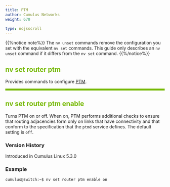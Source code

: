 ```yaml
---
title: PTM
author: Cumulus Networks
weight: 670

type: nojsscroll
---
```

<style>
h { color: RGB(118,185,0)}
</style>
{{%notice note%}}
The `nv unset` commands remove the configuration you set with the equivalent `nv set` commands. This guide only describes an `nv unset` command if it differs from the `nv set` command.
{{%/notice%}}

## <h>nv set router ptm</h>

Provides commands to configure <span class="a-tooltip">[PTM](## "Prescriptive Topology Manager")</span>.

<HR STYLE="BORDER: DASHED RGB(118,185,0) 0.5PX;BACKGROUND-COLOR: RGB(118,185,0);HEIGHT: 4.0PX;"/>

## <h>nv set router ptm enable</h>

Turns PTM on or off. When on, PTM performs additional checks to ensure that routing adjacencies form only on links that have connectivity and that conform to the specification that the `ptmd` service defines. The default setting is `off`.

### Version History

Introduced in Cumulus Linux 5.3.0

### Example

```
cumulus@switch:~$ nv set router ptm enable on
```

